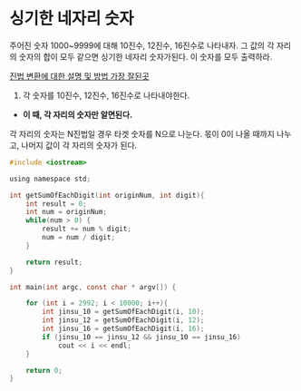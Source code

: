 # 싱기한 네자리 숫자

주어진 숫자 1000~9999에 대해 10진수, 12진수, 16진수로 나타내자. 그 값의 각 자리의 숫자의 합이 모두 같으면 싱기한 네자리 숫자가된다. 이 숫자를 모두 출력하라.

[진법 변환에 대한 설명 및 방법 가장 잘된곳](http://k-story.tistory.com/189)

1. 각 숫자를 10진수, 12진수, 16진수로 나타내야한다.
  - **이 때, 각 자리의 숫자만 알면된다.**

각 자리의 숫자는 N진법일 경우 타겟 숫자를 N으로 나눈다. 몫이 0이 나올 때까지 나누고, 나머지 값이 각 자리의 숫자가 된다.

```C
#include <iostream>

using namespace std;

int getSumOfEachDigit(int originNum, int digit){
    int result = 0;
    int num = originNum;
    while(num > 0) {
        result += num % digit;
        num = num / digit;
    }

    return result;
}

int main(int argc, const char * argv[]) {

    for (int i = 2992; i < 10000; i++){
        int jinsu_10 = getSumOfEachDigit(i, 10);
        int jinsu_12 = getSumOfEachDigit(i, 12);
        int jinsu_16 = getSumOfEachDigit(i, 16);
        if (jinsu_10 == jinsu_12 && jinsu_10 == jinsu_16)
            cout << i << endl;
    }

    return 0;
}

```